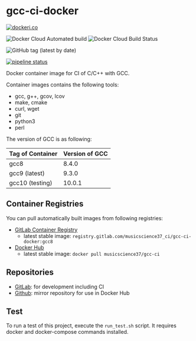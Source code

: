 # gcc-ci-docker

[![dockeri.co](https://dockeri.co/image/musicscience37/gcc-ci)](https://hub.docker.com/r/musicscience37/gcc-ci)

![Docker Cloud Automated build](https://img.shields.io/docker/cloud/automated/musicscience37/gcc-ci)
![Docker Cloud Build Status](https://img.shields.io/docker/cloud/build/musicscience37/gcc-ci)

![GitHub tag (latest by date)](https://img.shields.io/github/v/tag/MusicScience37/gcc-ci-docker?label=latest)

[![pipeline status](https://gitlab.com/musicscience37_ci/gcc-ci-docker/badges/develop/pipeline.svg)](https://gitlab.com/musicscience37_ci/gcc-ci-docker/commits/develop)

Docker container image for CI of C/C++ with GCC.

Container images contains the following tools:

- gcc, g++, gcov, lcov
- make, cmake
- curl, wget
- git
- python3
- perl

The version of GCC is as following:

| Tag of Container | Version of GCC |
| :--------------- | :------------- |
| gcc8             | 8.4.0          |
| gcc9 (latest)    | 9.3.0          |
| gcc10 (testing)  | 10.0.1         |

## Container Registries

You can pull automatically built images from following registries:

- [GitLab Container Registry](https://gitlab.com/musicscience37_ci/gcc-ci-docker/container_registry)
  - latest stable image: `registry.gitlab.com/musicscience37_ci/gcc-ci-docker:gcc8`
- [Docker Hub](https://hub.docker.com/r/musicscience37/gcc-ci)
  - latest stable image: `docker pull musicscience37/gcc-ci`

## Repositories

- [GitLab](https://gitlab.com/musicscience37_ci/gcc-ci-docker):
  for development including CI
- [Github](https://github.com/MusicScience37/gcc-ci-docker):
  mirror repository for use in Docker Hub

## Test

To run a test of this project, execute the `run_test.sh` script.
It requires docker and docker-compose commands installed.
